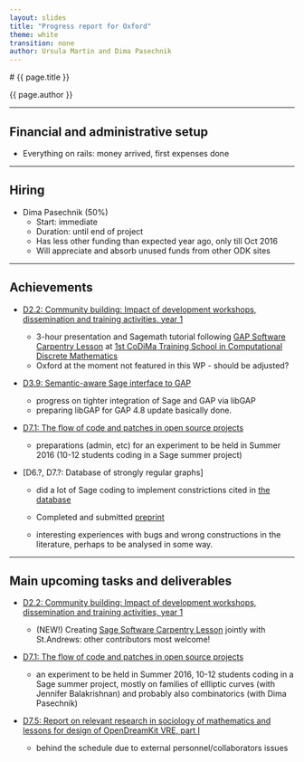 ```yaml
---
layout: slides
title: "Progress report for Oxford"
theme: white
transition: none
author: Ursula Martin and Dima Pasechnik
---
```


<section data-markdown data-separator="^---\n" data-separator-vertical="^--\n">
# {{ page.title }}

{{ page.author }}

---

## Financial and administrative setup

- Everything on rails: money arrived, first expenses done

---
## Hiring

-   Dima Pasechnik (50%)
    - Start: immediate
    - Duration: until end of project
    - Has less other funding than expected year ago, only till Oct 2016
    - Will appreciate and absorb unused funds from other ODK sites

---
## Achievements

-   [D2.2: Community building: Impact of development workshops, dissemination and training activities, year 1](https://github.com/OpenDreamKit/OpenDreamKit/issues/42)

    -   3-hour presentation and Sagemath tutorial following
        [GAP Software Carpentry Lesson](http://alex-konovalov.github.io/gap-lesson/) at
        [1st CoDiMa Training School in Computational Discrete Mathematics](http://www.codima.ac.uk/school2015/)
    -   Oxford at the moment not featured in this WP - should be adjusted?

-   [D3.9: Semantic-aware Sage interface to GAP](https://github.com/OpenDreamKit/OpenDreamKit/issues/68)

    -   progress on tighter integration of Sage and GAP via libGAP
    -   preparing libGAP for GAP 4.8 update basically done.

-   [D7.1: The flow of code and patches in open source projects](https://github.com/OpenDreamKit/OpenDreamKit/issues/148)

    -   preparations (admin, etc) for an experiment to be held in Summer 2016
        (10-12 students coding in a Sage summer project)

-   [D6.?, D7.?: Database of strongly regular graphs]

    -   did a lot of Sage coding to implement constrictions cited in
        [the database](http://www.win.tue.nl/~aeb/graphs/srg/srgtab.html)

    -   Completed and submitted [preprint](http://arxiv.org/abs/1601.00181)

    -   interesting experiences with bugs and wrong constructions in the literature, perhaps
        to be analysed in some way.
 
---
## Main upcoming tasks and deliverables

-   [D2.2: Community building: Impact of development workshops, dissemination and training activities, year 1](https://github.com/OpenDreamKit/OpenDreamKit/issues/42)

    -   (NEW!) Creating  [Sage Software Carpentry Lesson](http://alex-konovalov.github.io/sage-lesson/)
        jointly with St.Andrews: other contributors most welcome!

-   [D7.1: The flow of code and patches in open source projects](https://github.com/OpenDreamKit/OpenDreamKit/issues/148)

    -   an experiment to be held in Summer 2016, 10-12 students coding in a Sage summer project,
        mostly on families of ellliptic curves (with Jennifer Balakrishnan) and probably also
        combinatorics (with Dima Pasechnik)

-   [D7.5: Report on relevant research in sociology of mathematics and lessons for design of
     OpenDreamKit VRE, part I](https://github.com/OpenDreamKit/OpenDreamKit/issues/148)

    - behind the schedule due to external personnel/collaborators issues

</section>
